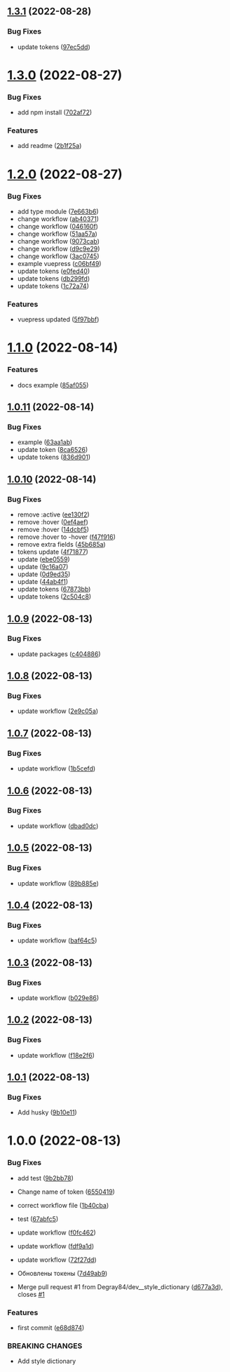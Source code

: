 ## [1.3.1](https://github.com/Degray84/figma-detoks/compare/v1.3.0...v1.3.1) (2022-08-28)


### Bug Fixes

* update tokens ([97ec5dd](https://github.com/Degray84/figma-detoks/commit/97ec5dd5966308e6eecd8de998c4c0474d7c6b98))

# [1.3.0](https://github.com/Degray84/figma-detoks/compare/v1.2.0...v1.3.0) (2022-08-27)


### Bug Fixes

* add npm install ([702af72](https://github.com/Degray84/figma-detoks/commit/702af72b7239e10fe41b34aeaea18dd350dea1ae))


### Features

* add readme ([2b1f25a](https://github.com/Degray84/figma-detoks/commit/2b1f25a8f91c7a16619b6e2991b667b2032daba7))

# [1.2.0](https://github.com/Degray84/figma-detoks/compare/v1.1.0...v1.2.0) (2022-08-27)


### Bug Fixes

* add type module ([7e663b6](https://github.com/Degray84/figma-detoks/commit/7e663b6cf2ccb0dae5d1c3e394909e24822476c3))
* change workflow ([ab40371](https://github.com/Degray84/figma-detoks/commit/ab40371ad7ef74929d6840a8d34870a55b666e82))
* change workflow ([046160f](https://github.com/Degray84/figma-detoks/commit/046160fbe83a7f674e2389e189e5f2a651578339))
* change workflow ([51aa57a](https://github.com/Degray84/figma-detoks/commit/51aa57a40016a24d50ac50e5270d7bcb1264e408))
* change workflow ([9073cab](https://github.com/Degray84/figma-detoks/commit/9073cabb9c011035f84fec000f66f84ab258e9d0))
* change workflow ([d9c9e29](https://github.com/Degray84/figma-detoks/commit/d9c9e293be5b033ff1d34257a42fb17b5c27ba65))
* change workflow ([3ac0745](https://github.com/Degray84/figma-detoks/commit/3ac0745261bfc89f7386dac602bd0647220f3480))
* example vuepress ([c06bf49](https://github.com/Degray84/figma-detoks/commit/c06bf49b7ce60cf9b60c5bb677014d36aa31e18b))
* update tokens ([e0fed40](https://github.com/Degray84/figma-detoks/commit/e0fed40f79ec92d29e29454fdb234023c15c7de3))
* update tokens ([db299fd](https://github.com/Degray84/figma-detoks/commit/db299fd9d09f8fd32ab2536dd83209d7be66854a))
* update tokens ([1c72a74](https://github.com/Degray84/figma-detoks/commit/1c72a74af99aaeeff459705469156af9b6621c3c))


### Features

* vuepress updated ([5f97bbf](https://github.com/Degray84/figma-detoks/commit/5f97bbfc1c1ccd272fe05c7797868995c9450469))

# [1.1.0](https://github.com/Degray84/figma-detoks/compare/v1.0.11...v1.1.0) (2022-08-14)


### Features

* docs example ([85af055](https://github.com/Degray84/figma-detoks/commit/85af05544e4d41aec20c6ca16c269018bc7cae87))

## [1.0.11](https://github.com/Degray84/figma-detoks/compare/v1.0.10...v1.0.11) (2022-08-14)


### Bug Fixes

* example ([63aa1ab](https://github.com/Degray84/figma-detoks/commit/63aa1abd0406e88a8e7b4a30f251462598e29938))
* update token ([8ca6526](https://github.com/Degray84/figma-detoks/commit/8ca652657eadd0797cd595d9c5cecf875d22b91c))
* update tokens ([836d901](https://github.com/Degray84/figma-detoks/commit/836d901b99708292f60c2de5bd02aba3b6fb90f1))

## [1.0.10](https://github.com/Degray84/figma-detoks/compare/v1.0.9...v1.0.10) (2022-08-14)


### Bug Fixes

* remove :active ([ee130f2](https://github.com/Degray84/figma-detoks/commit/ee130f2dd1ff5c32b834c5dcb7d38299355830dd))
* remove :hover ([0ef4aef](https://github.com/Degray84/figma-detoks/commit/0ef4aef0e6003570225cd01fd9ad5f15c61cb8a1))
* remove :hover ([14dcbf5](https://github.com/Degray84/figma-detoks/commit/14dcbf5766cbd39dcf3c358b74de76ea6412f546))
* remove :hover to -hover ([f47f916](https://github.com/Degray84/figma-detoks/commit/f47f916074b18b345eb460a61cca646e979d5fde))
* remove extra fields ([45b685a](https://github.com/Degray84/figma-detoks/commit/45b685a7e15029c621b3cf79c9837a5473a302d1))
* tokens update ([4f71877](https://github.com/Degray84/figma-detoks/commit/4f718779f80442a302dc09f38ae939542f4a09c7))
* update ([ebe0559](https://github.com/Degray84/figma-detoks/commit/ebe0559b8730980039aeca05b75b1e5e893cc12e))
* update ([9c16a07](https://github.com/Degray84/figma-detoks/commit/9c16a0700f3ebb456df09ae7cded0dff50a7d444))
* update ([0d9ed35](https://github.com/Degray84/figma-detoks/commit/0d9ed35f66c5eaa7cc02078d17930a2ca5bb7341))
* update ([44ab4f1](https://github.com/Degray84/figma-detoks/commit/44ab4f1f88fbec8bd73f0a62b84aa9d57f6b968c))
* update tokens ([67873bb](https://github.com/Degray84/figma-detoks/commit/67873bb025383d539debc9181dc53a9b9e89fe00))
* update tokens ([2c504c8](https://github.com/Degray84/figma-detoks/commit/2c504c81809b43b0e5f788efa0fed5a6b238e0b9))

## [1.0.9](https://github.com/Degray84/figma-detoks/compare/v1.0.8...v1.0.9) (2022-08-13)


### Bug Fixes

* update packages ([c404886](https://github.com/Degray84/figma-detoks/commit/c404886b67738185d05e919496981b8f887e2282))

## [1.0.8](https://github.com/Degray84/figma-detoks/compare/v1.0.7...v1.0.8) (2022-08-13)


### Bug Fixes

* update workflow ([2e9c05a](https://github.com/Degray84/figma-detoks/commit/2e9c05a6c9779eb8bad04e323fcc3fb8522878a9))

## [1.0.7](https://github.com/Degray84/figma-detoks/compare/v1.0.6...v1.0.7) (2022-08-13)


### Bug Fixes

* update workflow ([1b5cefd](https://github.com/Degray84/figma-detoks/commit/1b5cefdf6d6314667a77b35957de4b2da6b0c5e7))

## [1.0.6](https://github.com/Degray84/figma-detoks/compare/v1.0.5...v1.0.6) (2022-08-13)


### Bug Fixes

* update workflow ([dbad0dc](https://github.com/Degray84/figma-detoks/commit/dbad0dcba0881339a32d9bc31e953fb75b81beb3))

## [1.0.5](https://github.com/Degray84/figma-detoks/compare/v1.0.4...v1.0.5) (2022-08-13)


### Bug Fixes

* update workflow ([89b885e](https://github.com/Degray84/figma-detoks/commit/89b885e07afae53a0fc00b94f44beaed8b193db7))

## [1.0.4](https://github.com/Degray84/figma-detoks/compare/v1.0.3...v1.0.4) (2022-08-13)


### Bug Fixes

* update workflow ([baf64c5](https://github.com/Degray84/figma-detoks/commit/baf64c5daed474637e160de8cb61aa2b907ddf63))

## [1.0.3](https://github.com/Degray84/figma-detoks/compare/v1.0.2...v1.0.3) (2022-08-13)


### Bug Fixes

* update workflow ([b029e86](https://github.com/Degray84/figma-detoks/commit/b029e869eeb7c40895e555bf0c1628e5aaf8a999))

## [1.0.2](https://github.com/Degray84/figma-detoks/compare/v1.0.1...v1.0.2) (2022-08-13)


### Bug Fixes

* update workflow ([f18e2f6](https://github.com/Degray84/figma-detoks/commit/f18e2f63a844a5c10d351b14b062365df18e2ecc))

## [1.0.1](https://github.com/Degray84/figma-detoks/compare/v1.0.0...v1.0.1) (2022-08-13)


### Bug Fixes

* Add husky ([9b10e11](https://github.com/Degray84/figma-detoks/commit/9b10e11f00bf92aecfb89304aa03b0b2227031fb))

# 1.0.0 (2022-08-13)


### Bug Fixes

* add test ([9b2bb78](https://github.com/Degray84/figma-detoks/commit/9b2bb78afa2c04d6e3eec882083851f332f6711d))
* Change name of token ([6550419](https://github.com/Degray84/figma-detoks/commit/6550419a02a30b907a291626b37b153551f4c2d7))
* correct workflow file ([1b40cba](https://github.com/Degray84/figma-detoks/commit/1b40cbadfd89833eaa148c5534e2c1b910277cb2))
* test ([67abfc5](https://github.com/Degray84/figma-detoks/commit/67abfc5da5552bcb597c190cc96d82ed02d856d9))
* update workflow ([f0fc462](https://github.com/Degray84/figma-detoks/commit/f0fc4622d7f9c29deb85d6d2ae88e3129375966a))
* update workflow ([fdf9a1d](https://github.com/Degray84/figma-detoks/commit/fdf9a1d5a371b3fe3b90a8538120c9b09a06a8e8))
* update workflow ([72f27dd](https://github.com/Degray84/figma-detoks/commit/72f27dda1035066e54955ed762ce431af69c1048))
* Обновлены токены ([7d49ab9](https://github.com/Degray84/figma-detoks/commit/7d49ab96334e5dbf179cbded252c26d63998ed19))


* Merge pull request #1 from Degray84/dev__style_dictionary ([d677a3d](https://github.com/Degray84/figma-detoks/commit/d677a3d7fd3d13549b8ef80e146102c190ac45c0)), closes [#1](https://github.com/Degray84/figma-detoks/issues/1)


### Features

* first commit ([e68d874](https://github.com/Degray84/figma-detoks/commit/e68d874d27ab2ba6563d04052dc9a02378de8694))


### BREAKING CHANGES

* Add style dictionary
